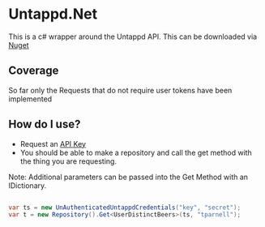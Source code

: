 # Untappd.Net

This is a c# wrapper around the Untappd API. This can be downloaded via [Nuget](https://www.nuget.org/packages/Untappd.Net/)

## Coverage

So far only the Requests that do not require user tokens have been implemented


## How do I use?

* Request an [API Key](http://untappd.com/api/register)
* You should be able to make a repository and call the get method with the thing you are requesting.

Note: Additional parameters can be passed into the Get Method with an IDictionary.

```csharp

var ts = new UnAuthenticatedUntappdCredentials("key", "secret");
var t = new Repository().Get<UserDistinctBeers>(ts, "tparnell");


```
